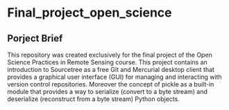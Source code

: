 # Final_project_open_science

## Porject Brief

This repository was created exclusively for the final project of the Open Science Practices in Remote Sensing course. This project contains an introduction to Sourcetree as a free Git and Mercurial desktop client that provides a graphical user interface (GUI) for managing and interacting with version control repositories. Moreover the concept of pickle as a built-in module that provides a way to serialize (convert to a byte stream) and deserialize (reconstruct from a byte stream) Python objects.

